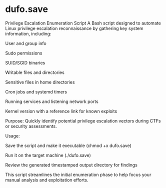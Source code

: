 # dufo.save

Privilege Escalation Enumeration Script
A Bash script designed to automate Linux privilege escalation reconnaissance by gathering key system information, including:

User and group info

Sudo permissions

SUID/SGID binaries

Writable files and directories

Sensitive files in home directories

Cron jobs and systemd timers

Running services and listening network ports

Kernel version with a reference link for known exploits

Purpose: Quickly identify potential privilege escalation vectors during CTFs or security assessments.

Usage:

Save the script and make it executable (chmod +x dufo.save)

Run it on the target machine (./dufo.save)

Review the generated timestamped output directory for findings

This script streamlines the initial enumeration phase to help focus your manual analysis and exploitation efforts.


